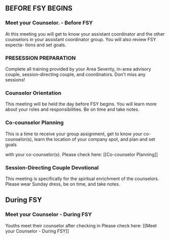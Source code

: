 ## BEFORE FSY BEGINS

### Meet your Counselor. - Before FSY
At this meeting you will get to know your assistant coordinator and the other
counselors in your assistant coordinator group. You will also review FSY expecta-
tions and set goals.


### PRESESSION PREPARATION
Complete all training provided by your Area Seventy, in-area advisory couple,
session-directing couple, and coordinators. Don't miss any sessions!

### Counselor Orientation
This meeting will be held the day before FSY begins. You will learn more about
your roles and responsibilities. Be on time and take notes.


### Co-counselor Planning
This is a time to receive your group assignment, get to know your co-
counselor(s), learn the location of your company spot, and plan and set goals

with your co-counselor(s). 
Please check here: [[Co-counselor Planning]]


###  Session-Directing Couple Devotional
This meeting is specifically for the spiritual enrichment of the counselors. Please
wear Sunday dress, be on time, and take notes.


## During FSY
### Meet your Counselor  - During FSY
Youths meet their counselor after checking in
Please check here:  [[Meet your Counselor - During FSY]]


